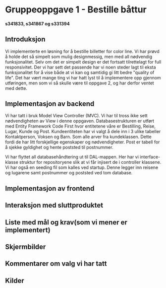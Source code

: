 ﻿# Gruppeoppgave 1 - Bestille båttur
#### s341833, s341867 og s331394

## Introduksjon

Vi implementerte en løsning for å bestille billetter for color line. Vi har prøvd å holde det så
simpelt som mulig designmessig, men med all nødvendig funksjonalitet. Selv om det er simpelt design
er det fortsatt tilrettelagt for full responsivitet. Der vi har sett det passende har vi noen steder
lagt til eksta funksjonalitet for å vise både at vi kan og samtidig gi litt bedre "quality of life".
Det har vært mange ting vi har hatt lyst til å implementere opp gjennom utføringen, men som vi så
skulle være til oppgave 2, og har derfor ventet med dette.

## Implementasjon av backend

Vi har tatt i bruk Model View Controller (MVC). Vi har til tross ikke sett nødvendigheten av View i 
denne oppgaven. Databasestrukturen er utført med Entity Framework Code First hvor entitetene våre
er Bestilling, Reise, Lugar, Kunde og Post. Kundeentiteten har vi valgt å dele inn i 3 ulike tabeller
Kontaktperson, Voksen og Barn. Som alle arver fra kundeklassen. Dette fordi de har litt forskjellige
egenskaper og nødvendigheter. Post er tabell for å sjekke gyldighet og hente poststed til postnummer.

Vi har flyttet all databasehåndtering ut til DAL-mappen. Her har vi interface-klasse struktur for
repositoryene slik at vi får injisert de i controller klassene. Vi har også en seeding fil som kalles
ved startup. Denne legger inn reisene og lugarene samt postnummer og poststed ved tom database.



## Implementasjon av frontend


## Interaksjon med sluttproduktet


## Liste med mål og krav(som vi mener er implementert)


## Skjermbilder


## Kommentarer om valg vi har tatt


## Kilder